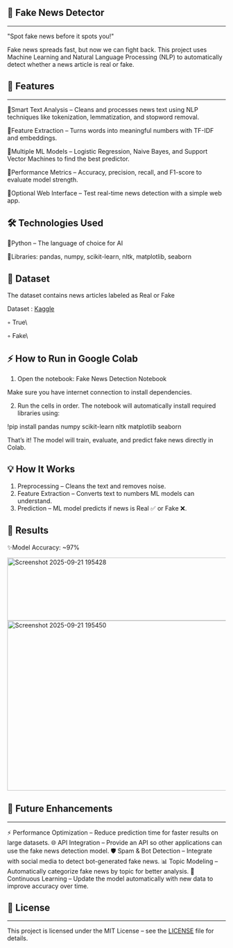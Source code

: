 ## 📰 Fake News Detector
---
"Spot fake news before it spots you!"

Fake news spreads fast, but now we can fight back. This project uses Machine Learning and Natural Language Processing (NLP) to automatically detect whether a news article is real or fake.

## 🚀 Features
---
  🔹Smart Text Analysis – Cleans and processes news text using NLP techniques like tokenization, lemmatization, and stopword removal.
  
  🔹Feature Extraction – Turns words into meaningful numbers with TF-IDF and embeddings.
  
  🔹Multiple ML Models – Logistic Regression, Naive Bayes, and Support Vector Machines to find the best predictor.
  
  🔹Performance Metrics – Accuracy, precision, recall, and F1-score to evaluate model strength.
  
  🔹Optional Web Interface – Test real-time news detection with a simple web app.

🛠️ Technologies Used
---
  🔸Python – The language of choice for AI
  
  🔸Libraries: pandas, numpy, scikit-learn, nltk, matplotlib, seaborn

📂 Dataset
----
The dataset contains news articles labeled as Real or Fake

Dataset : [Kaggle](https://www.kaggle.com/datasets/fillerink/mohanlal-mammooty-images)

◦ True\

◦ Fake\

⚡ How to Run in Google Colab
----
1. Open the notebook: Fake News Detection Notebook

Make sure you have internet connection to install dependencies.

2. Run the cells in order. The notebook will automatically install required libraries using:

!pip install pandas numpy scikit-learn nltk matplotlib seaborn


That’s it! The model will train, evaluate, and predict fake news directly in Colab.

💡 How It Works
---
  1. Preprocessing – Cleans the text and removes noise.
  2. Feature Extraction – Converts text to numbers ML models can understand.
  3. Prediction – ML model predicts if news is Real ✅ or Fake ❌.
  
🌟 Results
---
  ✨Model Accuracy: ~97%
  
<img width="1014" height="145" alt="Screenshot 2025-09-21 195428" src="https://github.com/user-attachments/assets/a611f3fd-a33d-48da-9dcc-a4618781836c" />
<img width="1270" height="391" alt="Screenshot 2025-09-21 195450" src="https://github.com/user-attachments/assets/d8d5e0c2-9a74-465b-9e6e-d928e0378228" />

## 🚀 Future Enhancements
---
⚡ Performance Optimization – Reduce prediction time for faster results on large datasets.
🌐 API Integration – Provide an API so other applications can use the fake news detection model.
🛡️ Spam & Bot Detection – Integrate with social media to detect bot-generated fake news.
📊 Topic Modeling – Automatically categorize fake news by topic for better analysis.
🤖 Continuous Learning – Update the model automatically with new data to improve accuracy over time.

## 📜 License
---
This project is licensed under the MIT License – see the [LICENSE](LICENSE) file for details.


